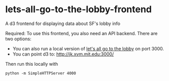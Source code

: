 lets-all-go-to-the-lobby-frontend
=================================

A d3 frontend for displaying data about SF's lobby info

Required:
To use this frontend, you also need an API backend. There are two options:
 * You can also run a local version of [let's all go to the lobby](https://github.com/hobinjk/lets-all-go-to-the-lobby) on port 3000.
 * You can point d3 to: http://jk.xvm.mit.edu:3000/


Then run this locally with

``python -m SimpleHTTPServer 4000``
